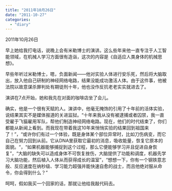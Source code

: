 ```yaml
---
title: "2011年10月26日"
date: "2011-10-27"
categories: 
  - "diary"
---
```


2011年10月26日

早上她给我打电话，说晚上会有米勒博士的演讲。这么些年来他一直专注于人工智能领域，在机械人学习方面很有造诣，这次的内容是《自适应人类身体的机械思想》。

早些年听过米勒博士，嗯，负面新闻——他对实验人体进行安乐死，然后将大脑取出，放入他自己研制的神经网络电路，结果没能成功激活人体。由于这件事，他被法院以故意谋杀罪判处有期徒刑十年，他也没作反抗老老实实就进去了。

演讲在7点开始，她和我先在对面的咖啡店坐了会儿。

确实，他是一个很有天赋的人。演讲中，他毫无掩饰的引用了十年前的活体实验，说结果其实不是媒体报道的关进监狱。“十年来我从没有被逮捕或者囚禁，我一直受雇于飞猫雇用军队，帮他们制造神经网络电路。现在，他们的时代结束了，你们都能从新闻上看到。而我现在带着我这10年来悄悄实验的结果回到祖国来了！”，“或许你们有过一个体验，既是身体某个部位异常时，比如刀伤病变，而它自己在努力回到从前。它从DNA里获取它最初的消息，吸收能量，恢复它原本的面貌。“，“如果机器能够捕捉到这个过程，那么它便能够学习并且促进自身恢复”，“大脑的缺失可以造成身体不可恢复挫伤，大脑提供了功能和调度，机器先学习大脑功能，然后植入人体从而获得成长的温室”，“想想一下，你有一个钢铁意志般、反应速度在纳秒级、学习能力超强并能快速自愈的战士，而且他绝对服从命令，你会得到什么？”

呵呵，假如我买一个回家的话，那就让他给我敲代码去。
